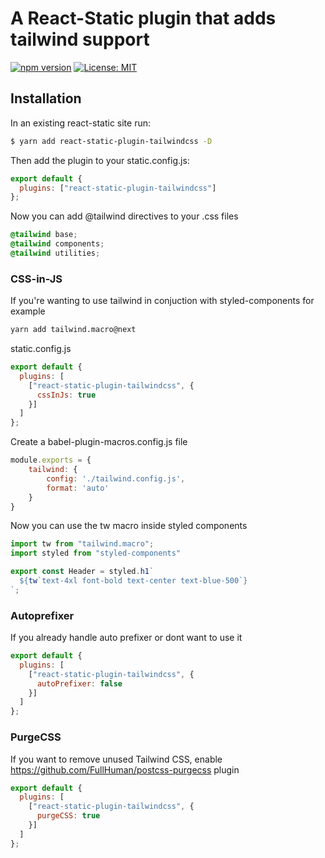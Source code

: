 # A React-Static plugin that adds tailwind support

[![npm version](https://badge.fury.io/js/react-static-plugin-tailwindcss.svg)](https://badge.fury.io/js/react-static-plugin-tailwindcss)
[![License: MIT](https://img.shields.io/badge/License-MIT-yellow.svg)](https://opensource.org/licenses/MIT)



## Installation
In an existing react-static site run:

```bash
$ yarn add react-static-plugin-tailwindcss -D
```

Then add the plugin to your static.config.js:

```js
export default {
  plugins: ["react-static-plugin-tailwindcss"]
};
```

Now you can add @tailwind directives to your .css files

```css
@tailwind base;
@tailwind components;
@tailwind utilities;
```

### CSS-in-JS

If you're wanting to use tailwind in conjuction with styled-components for example

```bash
yarn add tailwind.macro@next
```

static.config.js
```js
export default {
  plugins: [
    ["react-static-plugin-tailwindcss", {
      cssInJs: true
    }]
  ]
};
```

Create a babel-plugin-macros.config.js file
```js
module.exports = {
    tailwind: {
        config: './tailwind.config.js',
        format: 'auto'
    }
}
```

Now you can use the tw macro inside styled components
```js
import tw from "tailwind.macro";
import styled from "styled-components"

export const Header = styled.h1`
  ${tw`text-4xl font-bold text-center text-blue-500`}
`;
```

### Autoprefixer

If you already handle auto prefixer or dont want to use it

```js
export default {
  plugins: [
    ["react-static-plugin-tailwindcss", {
      autoPrefixer: false
    }]
  ]
};
```

### PurgeCSS

If you want to remove unused Tailwind CSS, enable https://github.com/FullHuman/postcss-purgecss plugin

```js
export default {
  plugins: [
    ["react-static-plugin-tailwindcss", {
      purgeCSS: true
    }]
  ]
};
```